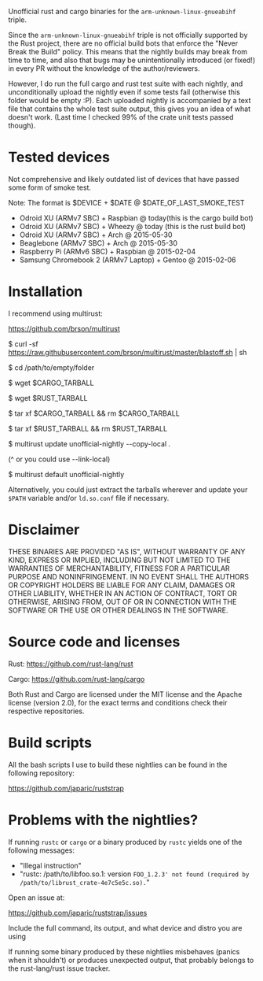 Unofficial rust and cargo binaries for the `arm-unknown-linux-gnueabihf`
triple.

Since the `arm-unknown-linux-gnueabihf` triple is not officially supported by
the Rust project, there are no official build bots that enforce the "Never
Break the Build" policy. This means that the nightly builds may break from time
to time, and also that bugs may be unintentionally introduced (or fixed!) in
every PR without the knowledge of the author/reviewers.

However, I do run the full cargo and rust test suite with each nightly, and
unconditionally upload the nightly even if some tests fail (otherwise this
folder would be empty :P). Each uploaded nightly is accompanied by a text file
that contains the whole test suite output, this gives you an idea of what
doesn't work. (Last time I checked 99% of the crate unit tests passed though).

# Tested devices

Not comprehensive and likely outdated list of devices that have passed some
form of smoke test.

Note: The format is $DEVICE + $DATE @ $DATE_OF_LAST_SMOKE_TEST

- Odroid XU (ARMv7 SBC) + Raspbian @ today(this is the cargo build bot)
- Odroid XU (ARMv7 SBC) + Wheezy @ today (this is the rust build bot)
- Odroid XU (ARMv7 SBC) + Arch @ 2015-05-30
- Beaglebone (ARMv7 SBC) + Arch @ 2015-05-30
- Raspberry Pi (ARMv6 SBC) + Raspbian @ 2015-02-04
- Samsung Chromebook 2 (ARMv7 Laptop) + Gentoo @ 2015-02-06

# Installation

I recommend using multirust:

https://github.com/brson/multirust

$ curl -sf https://raw.githubusercontent.com/brson/multirust/master/blastoff.sh | sh

$ cd /path/to/empty/folder

$ wget $CARGO_TARBALL

$ wget $RUST_TARBALL

$ tar xf $CARGO_TARBALL && rm $CARGO_TARBALL

$ tar xf $RUST_TARBALL && rm $RUST_TARBALL

$ multirust update unofficial-nightly --copy-local .

(^ or you could use --link-local)

$ multirust default unofficial-nightly

Alternatively, you could just extract the tarballs wherever and update your
`$PATH` variable and/or `ld.so.conf` file if necessary.

# Disclaimer

THESE BINARIES ARE PROVIDED "AS IS", WITHOUT WARRANTY OF ANY KIND, EXPRESS OR
IMPLIED, INCLUDING BUT NOT LIMITED TO THE WARRANTIES OF MERCHANTABILITY,
FITNESS FOR A PARTICULAR PURPOSE AND NONINFRINGEMENT. IN NO EVENT SHALL THE
AUTHORS OR COPYRIGHT HOLDERS BE LIABLE FOR ANY CLAIM, DAMAGES OR OTHER
LIABILITY, WHETHER IN AN ACTION OF CONTRACT, TORT OR OTHERWISE, ARISING FROM,
OUT OF OR IN CONNECTION WITH THE SOFTWARE OR THE USE OR OTHER DEALINGS IN
THE SOFTWARE.

# Source code and licenses

Rust: https://github.com/rust-lang/rust

Cargo: https://github.com/rust-lang/cargo

Both Rust and Cargo are licensed under the MIT license and the Apache license
(version 2.0), for the exact terms and conditions check their respective
repositories.

# Build scripts

All the bash scripts I use to build these nightlies can be found in the
following repository:

https://github.com/japaric/ruststrap

# Problems with the nightlies?

If running `rustc` or `cargo` or a binary produced by `rustc` yields one of the
following messages:

- "Illegal instruction"
- "rustc: /path/to/libfoo.so.1: version `FOO_1.2.3' not found (required by /path/to/librust_crate-4e7c5e5c.so).`"

Open an issue at:

https://github.com/japaric/ruststrap/issues

Include the full command, its output, and what device and distro you are using

If running some binary produced by these nightlies misbehaves (panics when it
shouldn't) or produces unexpected output, that probably belongs to the
rust-lang/rust issue tracker.

